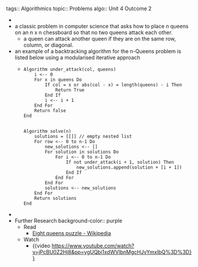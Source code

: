 tags:: Algorithmics
topic:: Problems
algo:: Unit 4 Outcome 2

-
- a classic problem in computer science that asks how to place $n$ queens on an n x n chessboard so that no two queens attack each other.
	- a queen can attack another queen if they are on the same row, column, or diagonal.
- an example of a backtracking algorithm for the n-Queens problem is listed below using a modularised iterative approach
	- ```
	  Algorithm under_attack(col, queens)
	      i <-- 0
	      For x in queens Do
	          If col = x or abs(col - x) = length(queens) - i Then
	              Return True
	          End If
	          i <-- i + 1
	      End For
	      Return false
	  End
	  
	  
	  Algorithm solve(n)
	      solutions = [[]] // empty nested list
	      For row <-- 0 to n-1 Do
	          new_solutions <-- []
	          For solution in solutions Do
	              For i <-- 0 to n-1 Do
	                  If not under_attack(i + 1, solution) Then
	                      new_solutions.append(solution + [i + 1])
	                  End If
	              End For
	          End For
	          solutions <-- new_solutions
	      End For
	      Return solutions
	  End
	  ```
-
- Further Research
  background-color:: purple
	- Read
		- [Eight queens puzzle - Wikipedia](https://en.wikipedia.org/wiki/Eight_queens_puzzle)
	- Watch
		- {{video https://www.youtube.com/watch?v=jPcBU0Z2Hj8&pp=ygUQbi1xdWVlbnMgcHJvYmxlbQ%3D%3D}}